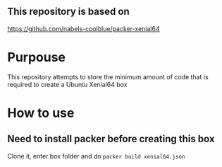 ## This repository is based on 
https://github.com/nabels-coolblue/packer-xenial64

# Purpouse
This repository attempts to store the minimum amount of code that is required to create a Ubuntu Xenial64 box

# How to use

## Need to install packer before creating this box

Clone it, enter box folder and do `packer build xenial64.json`
